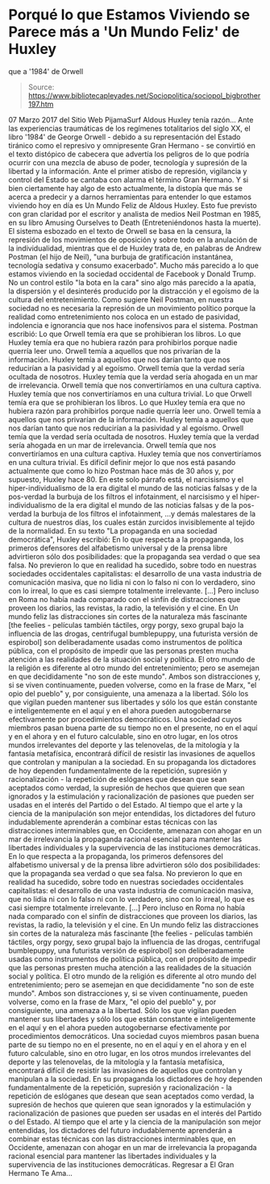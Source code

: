 # Porqué lo que Estamos Viviendo se Parece más a 'Un Mundo Feliz' de Huxley 
que a '1984' de Orwell

> Source: https://www.bibliotecapleyades.net/Sociopolitica/sociopol_bigbrother197.htm

07 Marzo 2017 del Sitio Web PijamaSurf
Aldous Huxley
tenía razón...
Ante las experiencias traumáticas de los regímenes totalitarios del siglo XX, el libro '1984' de George Orwell - debido a su representación del Estado tiránico como el represivo y omnipresente Gran Hermano - se convirtió en el texto distópico de cabecera que advertía los peligros de lo que podría ocurrir con una mezcla de abuso de poder, tecnología y supresión de la libertad y la información.
Ante el primer atisbo de represión, vigilancia y control del Estado se cantaba con alarma el término Gran Hermano.
Y si bien ciertamente hay algo de esto actualmente, la distopía que más se acerca a predecir y a darnos herramientas para entender lo que estamos viviendo hoy en día es Un Mundo Feliz de Aldous Huxley.
Esto fue previsto con gran claridad por el escritor y analista de medios Neil Postman en 1985, en su libro Amusing Ourselves to Death (Entreteniéndonos hasta la muerte). El sistema esbozado en el texto de Orwell se basa en la censura, la represión de los movimientos de oposición y sobre todo en la anulación de la individualidad, mientras que el de Huxley trata de, en palabras de Andrew Postman (el hijo de Neil),
"una burbuja de gratificación instantánea, tecnología sedativa y consumo exacerbado".
Mucho más parecido a lo que estamos viviendo en la sociedad occidental de Facebook y Donald Trump.
No un control estilo "la bota en la cara" sino algo más parecido a la apatía, la dispersión y el desinterés producido por la distracción y el egoísmo de la cultura del entretenimiento.
Como sugiere Neil Postman, en nuestra sociedad no es necesaria la represión de un movimiento político porque la realidad como entretenimiento nos coloca en un estado de pasividad, indolencia e ignorancia que nos hace inofensivos para el sistema.
Postman escribió:
Lo que Orwell temía era que se prohibieran los libros. Lo que Huxley temía era que no hubiera razón para prohibirlos porque nadie querría leer uno. Orwell temía a aquellos que nos privarían de la información. Huxley temía a aquellos que nos darían tanto que nos reducirían a la pasividad y al egoísmo. Orwell temía que la verdad sería ocultada de nosotros. Huxley temía que la verdad sería ahogada en un mar de irrelevancia. Orwell temía que nos convertiríamos en una cultura captiva. Huxley temía que nos convertiríamos en una cultura trivial.
Lo que Orwell temía era que se prohibieran los libros.
Lo que Huxley temía era que no hubiera razón para prohibirlos porque nadie querría leer uno.
Orwell temía a aquellos que nos privarían de la información.
Huxley temía a aquellos que nos darían tanto que nos reducirían a la pasividad y al egoísmo.
Orwell temía que la verdad sería ocultada de nosotros.
Huxley temía que la verdad sería ahogada en un mar de irrelevancia.
Orwell temía que nos convertiríamos en una cultura captiva.
Huxley temía que nos convertiríamos en una cultura trivial.
Es difícil definir mejor lo que nos está pasando actualmente que como lo hizo Postman hace más de 30 años y, por supuesto, Huxley hace 80.
En este solo párrafo está,
el narcisismo y el hiper-individualismo de la era digital el mundo de las noticias falsas y de la pos-verdad la burbuja de los filtros el infotainment,
el narcisismo y el hiper-individualismo de la era digital
el mundo de las noticias falsas y de la pos-verdad
la burbuja de los filtros
el infotainment,
...y demás malestares de la cultura de nuestros días, los cuales están zurcidos invisiblemente al tejido de la normalidad. En su texto "La propaganda en una sociedad democrática", Huxley escribió:
En lo que respecta a la propaganda, los primeros defensores del alfabetismo universal y de la prensa libre advirtieron sólo dos posibilidades: que la propaganda sea verdad o que sea falsa. No previeron lo que en realidad ha sucedido, sobre todo en nuestras sociedades occidentales capitalistas: el desarrollo de una vasta industria de comunicación masiva, que no lidia ni con lo falso ni con lo verdadero, sino con lo irreal, lo que es casi siempre totalmente irrelevante. [...] Pero incluso en Roma no había nada comparado con el sinfín de distracciones que proveen los diarios, las revistas, la radio, la televisión y el cine. En Un mundo feliz las distracciones sin cortes de la naturaleza más fascinante [the feelies - películas también táctiles, orgy porgy, sexo grupal bajo la influencia de las drogas, centrifugal bumblepuppy, una futurista versión de espirobol] son deliberadamente usadas como instrumentos de política pública, con el propósito de impedir que las personas presten mucha atención a las realidades de la situación social y política. El otro mundo de la religión es diferente al otro mundo del entretenimiento; pero se asemejan en que decididamente "no son de este mundo". Ambos son distracciones y, si se viven continuamente, pueden volverse, como en la frase de Marx, "el opio del pueblo" y, por consiguiente, una amenaza a la libertad. Sólo los que vigilan pueden mantener sus libertades y sólo los que están constante e inteligentemente en el aquí y en el ahora pueden autogobernarse efectivamente por procedimientos democráticos. Una sociedad cuyos miembros pasan buena parte de su tiempo no en el presente, no en el aquí y en el ahora y en el futuro calculable, sino en otro lugar, en los otros mundos irrelevantes del deporte y las telenovelas, de la mitología y la fantasía metafísica, encontrará difícil de resistir las invasiones de aquellos que controlan y manipulan a la sociedad. En su propaganda los dictadores de hoy dependen fundamentalmente de la repetición, supresión y racionalización - la repetición de eslóganes que desean que sean aceptados como verdad, la supresión de hechos que quieren que sean ignorados y la estimulación y racionalización de pasiones que pueden ser usadas en el interés del Partido o del Estado. Al tiempo que el arte y la ciencia de la manipulación son mejor entendidas, los dictadores del futuro indudablemente aprenderán a combinar estas técnicas con las distracciones interminables que, en Occidente, amenazan con ahogar en un mar de irrelevancia la propaganda racional esencial para mantener las libertades individuales y la supervivencia de las instituciones democráticas.
En lo que respecta a la propaganda, los primeros defensores del alfabetismo universal y de la prensa libre advirtieron sólo dos posibilidades: que la propaganda sea verdad o que sea falsa.
No previeron lo que en realidad ha sucedido, sobre todo en nuestras sociedades occidentales capitalistas:
el desarrollo de una vasta industria de comunicación masiva, que no lidia ni con lo falso ni con lo verdadero, sino con lo irreal, lo que es casi siempre totalmente irrelevante.
[...] Pero incluso en Roma no había nada comparado con el sinfín de distracciones que proveen los diarios, las revistas, la radio, la televisión y el cine.
En Un mundo feliz las distracciones sin cortes de la naturaleza más fascinante [the feelies - películas también táctiles, orgy porgy, sexo grupal bajo la influencia de las drogas, centrifugal bumblepuppy, una futurista versión de espirobol] son deliberadamente usadas como instrumentos de política pública, con el propósito de impedir que las personas presten mucha atención a las realidades de la situación social y política.
El otro mundo de la religión es diferente al otro mundo del entretenimiento; pero se asemejan en que decididamente "no son de este mundo".
Ambos son distracciones y, si se viven continuamente, pueden volverse, como en la frase de Marx, "el opio del pueblo" y, por consiguiente, una amenaza a la libertad.
Sólo los que vigilan pueden mantener sus libertades y sólo los que están constante e inteligentemente en el aquí y en el ahora pueden autogobernarse efectivamente por procedimientos democráticos.
Una sociedad cuyos miembros pasan buena parte de su tiempo no en el presente, no en el aquí y en el ahora y en el futuro calculable, sino en otro lugar, en los otros mundos irrelevantes del deporte y las telenovelas, de la mitología y la fantasía metafísica, encontrará difícil de resistir las invasiones de aquellos que controlan y manipulan a la sociedad. En su propaganda los dictadores de hoy dependen fundamentalmente de la repetición, supresión y racionalización - la repetición de eslóganes que desean que sean aceptados como verdad, la supresión de hechos que quieren que sean ignorados y la estimulación y racionalización de pasiones que pueden ser usadas en el interés del Partido o del Estado.
Al tiempo que el arte y la ciencia de la manipulación son mejor entendidas, los dictadores del futuro indudablemente aprenderán a combinar estas técnicas con las distracciones interminables que, en Occidente, amenazan con ahogar en un mar de irrelevancia la propaganda racional esencial para mantener las libertades individuales y la supervivencia de las instituciones democráticas.
Regresar a El Gran Hermano Te Ama...
